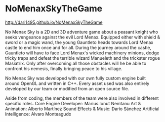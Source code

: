 # NoMenaxSkyTheGame
http://dari1495.github.io/NoMenaxSkyTheGame

No Menax Sky is a 2D and 3D adventure game about a peasant knight who seeks vengeance against the evil Lord Menax. Equipped either with shield & sword or a magic wand, the young Gauntleto heads towards Lord Menax castle to end him once and for all. During the journey around the castle, Gauntleto will have to face Lord Menax's wicked machinery minions, dodge tricky traps and defeat the terrible wizard Manueleth and the trickster rogue Masiatrix. Only after overcoming all those obstacles will he be able to confront his nemesis, finally bringing peace to his village.

No Menax Sky was developed with our own fully custom engine built around OpenGL and written in C++. Every asset used was also entirely developed by our team or modified from an open source file.

Aside from coding, the members of the team were also involved in different specific roles.
Core Engine Developer: Marius Ionut Nemtanu
Art & Animation: Alberto Martínez
Sound Effects & Music: Darío Sánchez
Artificial Intelligence: Alvaro Monteagudo
